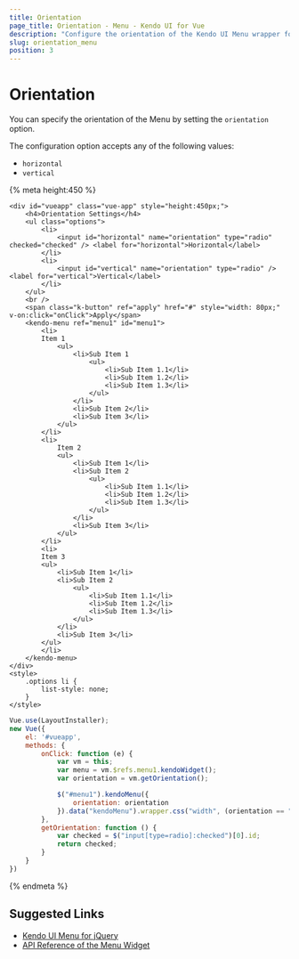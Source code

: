 ```yaml
---
title: Orientation
page_title: Orientation - Menu - Kendo UI for Vue
description: "Configure the orientation of the Kendo UI Menu wrapper for Vue."
slug: orientation_menu
position: 3
---
```


# Orientation

You can specify the orientation of the Menu by setting the `orientation` option.

The configuration option accepts any of the following values:
* `horizontal`
* `vertical`

{% meta height:450 %}
```html-preview
<div id="vueapp" class="vue-app" style="height:450px;">
    <h4>Orientation Settings</h4>
    <ul class="options">
        <li>
            <input id="horizontal" name="orientation" type="radio" checked="checked" /> <label for="horizontal">Horizontal</label>
        </li>
        <li>
            <input id="vertical" name="orientation" type="radio" /> <label for="vertical">Vertical</label>
        </li>
    </ul>
    <br />
    <span class="k-button" ref="apply" href="#" style="width: 80px;" v-on:click="onClick">Apply</span>
    <kendo-menu ref="menu1" id="menu1">
        <li>
        Item 1
            <ul>
                <li>Sub Item 1
                    <ul>
                        <li>Sub Item 1.1</li>
                        <li>Sub Item 1.2</li>
                        <li>Sub Item 1.3</li>
                    </ul>
                </li>
                <li>Sub Item 2</li>
                <li>Sub Item 3</li>
            </ul>
        </li>
        <li>
            Item 2
            <ul>
                <li>Sub Item 1</li>
                <li>Sub Item 2
                    <ul>
                        <li>Sub Item 1.1</li>
                        <li>Sub Item 1.2</li>
                        <li>Sub Item 1.3</li>
                    </ul>
                </li>
                <li>Sub Item 3</li>
            </ul>
        </li>
        <li>
        Item 3
        <ul>
            <li>Sub Item 1</li>
            <li>Sub Item 2
                <ul>
                    <li>Sub Item 1.1</li>
                    <li>Sub Item 1.2</li>
                    <li>Sub Item 1.3</li>
                </ul>
            </li>
            <li>Sub Item 3</li>
        </ul>
        </li>
    </kendo-menu>
</div>
<style>
    .options li {
        list-style: none;
    }
</style>
```
```js   
Vue.use(LayoutInstaller);
new Vue({
    el: '#vueapp',
    methods: {
        onClick: function (e) {
            var vm = this;
            var menu = vm.$refs.menu1.kendoWidget();
            var orientation = vm.getOrientation();

            $("#menu1").kendoMenu({
                orientation: orientation
            }).data("kendoMenu").wrapper.css("width", (orientation == "horizontal") ? "100%" : 100);
        },
        getOrientation: function () {
            var checked = $("input[type=radio]:checked")[0].id;
            return checked;
        }
    }
})
```
{% endmeta %}

## Suggested Links

* [Kendo UI Menu for jQuery](https://docs.telerik.com/kendo-ui/controls/navigation/menu/overview)
* [API Reference of the Menu Widget](https://docs.telerik.com/kendo-ui/api/javascript/ui/menu)
